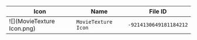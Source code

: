 | Icon | Name | File ID |
| ---  | ---  | ---     |
| ![](MovieTexture Icon.png) | `MovieTexture Icon` | `-9214130649181184212` |
